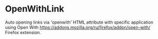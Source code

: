 # OpenWithLink
Auto opening links via 'openwith' HTML attribute with specific application using Open With https://addons.mozilla.org/ru/firefox/addon/open-with/ Firefox extension.
